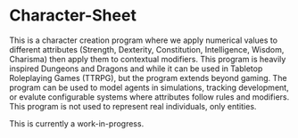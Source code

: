 # Character-Sheet
This is a character creation program where we apply numerical values to different attributes 
(Strength, Dexterity, Constitution, Intelligence, Wisdom, Charisma) then apply them to contextual modifiers. This program is heavily
inspired Dungeons and Dragons and while it can be used in Tabletop Roleplaying Games (TTRPG), but the program extends beyond gaming. 
The program can be used to model agents in simulations, tracking development, or evalute configurable systems where attributes follow
rules and modifiers. This program is not used to represent real individuals, only entities.  

This is currently a work-in-progress.
